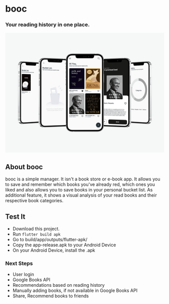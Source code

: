 # booc

### Your reading history in one place.

![Image of book widgets](./assets/github/detail-screens.png)

## About booc
booc is a simple manager. It isn't a book store or e-book app. It allows you to save and remember which books you've already red, which ones you liked and also allows you to save books in your personal bucket list.
As additional feature, it shows a visual analysis of your read books and their respective book categories.

## Test It

- Download this project.
- Run ``` flutter build apk ```
- Go to build/app/outputs/flutter-apk/
- Copy the app-release.apk to your Android Device
- On your Android Device, install the .apk

### Next Steps

- User login
- Google Books API
- Recommendations based on reading history
- Manually adding books, if not available in Google Books API
- Share, Recommend books to friends

